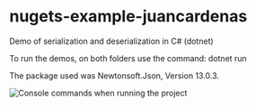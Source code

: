 # nugets-example-juancardenas
Demo of serialization and deserialization in C# (dotnet)

To run the demos, on both folders use the command: 
dotnet run

The package used was Newtonsoft.Json, Version 13.0.3. 

![Console commands when running the project](https://i.ibb.co/mFYCPZkB/notitle.png)
